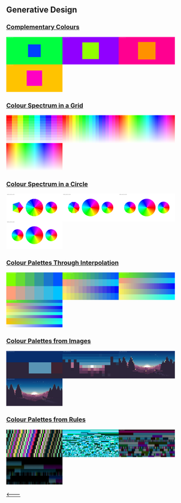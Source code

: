 ## Generative Design

### [Complementary Colours](01_complementary_colours/)

<img src="sample_images/01_comp_col1.png" width="150" style="float: left;"><img src="sample_images/01_comp_col2.png" width="150" style="float: left;">
<img src="sample_images/01_comp_col3.png" width="150" style="float: left;">
<img src="sample_images/01_comp_col4.png" width="150">

### [Colour Spectrum in a Grid](02_colour_spectrum_in_a_grid/)

<img src="sample_images/02_spec_grid1.png" width="150" style="float: left;">
<img src="sample_images/02_spec_grid2.png" width="150" style="float: left;">
<img src="sample_images/02_spec_grid3.png" width="150" style="float: left;">
<img src="sample_images/02_spec_grid4.png" width="150">

### [Colour Spectrum in a Circle](03_colour_spectrum_in_a_circle/)

<img src="sample_images/03_spec_circle1.png" width="150" style="float: left;">
<img src="sample_images/03_spec_circle2.png" width="150" style="float: left;">
<img src="sample_images/03_spec_circle3.png" width="150" style="float: left;">
<img src="sample_images/03_spec_circle4.png" width="150">

### [Colour Palettes Through Interpolation](04_colour_palettes_through_interpolation/)

<img src="sample_images/04_palette_inter1.png" width="150" style="float: left;">
<img src="sample_images/04_palette_inter2.png" width="150" style="float: left;">
<img src="sample_images/04_palette_inter3.png" width="150" style="float: left;">
<img src="sample_images/04_palette_inter4.png" width="150">

### [Colour Palettes from Images](05_colour_palettes_from_images/)

<img src="sample_images/05_palette_img1.png" width="150" style="float: left;">
<img src="sample_images/05_palette_img2.png" width="150" style="float: left;">
<img src="sample_images/05_palette_img3.png" width="150" style="float: left;">
<img src="sample_images/05_palette_img4.png" width="150">

### [Colour Palettes from Rules](06_colour_palettes_from_rules/)

<img src="sample_images/06_palette_rule1.png" width="150" style="float: left;">
<img src="sample_images/06_palette_rule2.png" width="150" style="float: left;">
<img src="sample_images/06_palette_rule3.png" width="150" style="float: left;">
<img src="sample_images/06_palette_rule4.png" width="150">

[<---](https://github.com/cilliantighe/Creative_Coding_GD)

